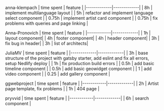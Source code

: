 anna-klempach
| time spent | feature |
|-------------|-------------|
| 8h | implement multilanguage layout |
| 5h | refactor and implement language select component |
| 0.75h | implement artist card component |
| 0.75h | fix problems with queries and page linking |


Anna-Pronovich
| time spent | feature |
|------------|-------------|
| 1h | layout component|
| 4h | footer component|
| 4h | header component|
| 3h | fix bug in header|
| 3h | list of architects|

JuliaMV
| time spent | feature |
|-------------|-------------|
| 3h | base structure of the project with gatsby starter, add eslint and fix all errors, setup Nedlify deploy |
| 1h | fix production build errors |
| 0.5h | add basic timeline component |
| 0.5h | add basic geowidget component |
| 1 | add video component |
| 0.25 | add gallery component |

ggwebproject
| time spent | feature |
|------------|-------------|
| 2h | Artist page template, fix problems |
| 1h | 404 page |

pryvvid
| time spent | feature |
|------------|-------------|
| 6h | search component |
